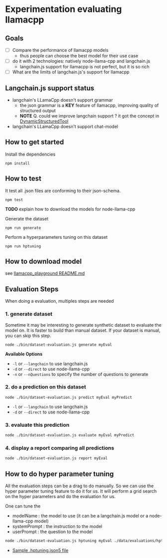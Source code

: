 # Experimentation evaluating llamacpp

## Goals
- [ ] Compare the performance of llamacpp models
  - thus people can choose the best model for their use case
- [ ] do it with 2 technologies: natively node-llama-cpp and langchain.js
  - langchain.js support for llamacpp is not perfect, but it is so rich
- [ ] What are the limits of langchain.js's support for llamacpp

## Langchain.js support status
- langchain's LLamaCpp doesn't support grammar
  - the json grammar is a **KEY** feature of llamacpp, improving quality of structured output
  - **NOTE** Q. could we improve langchain support ? it got the concept in [DynamicStructuredTool](https://js.langchain.com/docs/modules/agents/agent_types/structured_chat)
- langchain's LLamaCpp doesn't support chat-model

## How to get started

Install the dependencies
```
npm install
```

## How to test

It test all .json files are conforming to their json-schema.

```
npm test
```

**TODO** explain how to download the models for node-llama-cpp



Generate the dataset
```
npm run generate
```

Perform a hyperparameters tuning on this dataset
```
npm run hptuning
```

## How to download model
see [llamacpp_playground README.md](../llamacpp_playground/README.md)

## Evaluation Steps

When doing a evaluation, multiples steps are needed

### 1. generate dataset
Sometime it may be interesting to generate synthetic dataset to evaluate the model on. It is faster to build than manual dataset.
If your dataset is manual, you can skip this step.

```
node ./bin/dataset-evaluation.js generate myEval
```

**Available Options**
- ```-l``` or ```--langchain``` to use langchain.js
- ```-d``` or ```--direct``` to use node-llama-cpp
- ```-n``` or ```--nQuestions``` to specify the number of questions to generate

### 2. do a prediction on this dataset

```
node ./bin/dataset-evaluation.js predict myEval myPredict
```

- ```-l``` or ```--langchain``` to use langchain.js
- ```-d``` or ```--direct``` to use node-llama-cpp

### 3. evaluate this prediction

```sh
node ./bin/dataset-evaluation.js evaluate myEval myPredict
```

### 4. display a report comparing all predictions

```sh
node ./bin/dataset-evaluation.js report myEval
```

## How to do hyper parameter tuning

All the evaluation steps can be a drag to do manually. So we can use the hyper parameter tuning feature to do it for us.
It will perform a grid search on the hyper parameters and do the evaluation for us.

One can tune the 
- modelName : the model to use (it can be a langchain.js model or a node-llama-cpp model)
- systemPrompt : the instruction to the model
- userPrompt : the question to the model

```sh
node ./bin/dataset-evaluation.js hptuning myEval ./data/evaluations/hptunings/superHpTuning.hptuning.json5
```

- [Sample .hptuning.json5 file](./data/evaluations/hptunings/superHpTuning.hptuning.json5)